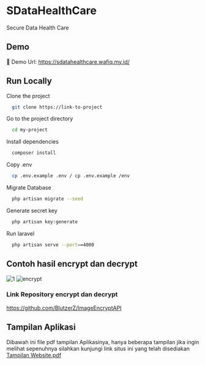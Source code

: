 
# SDataHealthCare

Secure Data Health Care

## Demo

🔗 Demo Url: https://sdatahealthcare.wafiq.my.id/


## Run Locally

Clone the project

```bash
  git clone https://link-to-project
```

Go to the project directory

```bash
  cd my-project
```

Install dependencies

```bash
  composer install
```

Copy .env

```bash
  cp .env.example .env / cp .env.example /env
```

Migrate Database

```bash
  php artisan migrate --seed
```

Generate secret key

```bash
  php artisan key:generate 
```

Run laravel

```bash
  php artisan serve --port==4000
```

## Contoh hasil encrypt dan decrypt
![1](https://github.com/aditstywn/SData-HealtCare/assets/137696058/425870e8-ae7c-46cf-8a47-2475b3be5641) ![encrypt](https://github.com/aditstywn/SData-HealtCare/assets/137696058/83fb11b1-bb2a-40d4-b826-10d6b76f88ce)

### Link Repository encrypt dan decrypt
https://github.com/BlutzerZ/ImageEncryptAPI

## Tampilan Aplikasi
Dibawah ini file pdf tampilan Aplikasinya, hanya beberapa tampilan jika ingin melihat sepenuhnya silahkan kunjungi link situs ini yang telah disediakan
[Tampilan Website.pdf](https://github.com/aditstywn/SData-HealtCare/files/13945372/Tampilan.Website.pdf)


